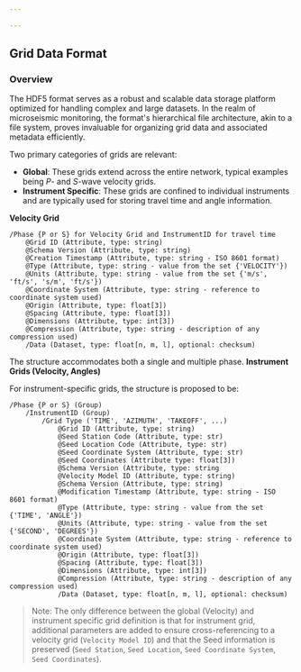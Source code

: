 ```yaml
---

---
```


## Grid Data Format

### Overview

The HDF5 format serves as a robust and scalable data storage platform optimized for handling complex and large datasets. In the realm of microseismic monitoring, the format's hierarchical file architecture, akin to a file system, proves invaluable for organizing grid data and associated metadata efficiently.

Two primary categories of grids are relevant:
- **Global**: These grids extend across the entire network, typical examples being *P*- and *S*-wave velocity grids.
- **Instrument Specific**: These grids are confined to individual instruments and are typically used for storing travel time and angle information.

**Velocity Grid**
```	
/Phase {P or S} for Velocity Grid and InstrumentID for travel time 
    @Grid ID (Attribute, type: string)
    @Schema Version (Attribute, type: string)
    @Creation Timestamp (Attribute, type: string - ISO 8601 format)
    @Type (Attribute, type: string - value from the set {'VELOCITY'})
    @Units (Attribute, type: string - value from the set {'m/s', 'ft/s', 's/m', 'ft/s'})
    @Coordinate System (Attribute, type: string - reference to coordinate system used)
    @Origin (Attribute, type: float[3])
    @Spacing (Attribute, type: float[3])
    @Dimensions (Attribute, type: int[3])
    @Compression (Attribute, type: string - description of any compression used)
    /Data (Dataset, type: float[n, m, l], optional: checksum)
```

The structure accommodates both a single and multiple phase.
**Instrument Grids (Velocity, Angles)**

For instrument-specific grids, the structure is proposed to be:

```
/Phase {P or S} (Group)
	/InstrumentID (Group)
		/Grid Type ('TIME', 'AZIMUTH', 'TAKEOFF', ...) 
		    @Grid ID (Attribute, type: string)
		    @Seed Station Code (Attribute, type: str)
		    @Seed Location Code (Attribute, type: str)
		    @Seed Coordinate System (Attribute, type: str)
		    @Seed Coordinates (Attribute type: float[3])
		    @Schema Version (Attribute, type: string
		    @Velocity Model ID (Attribute, type: string)
		    @Schema Version (Attribute, type: string)
		    @Modification Timestamp (Attribute, type: string - ISO 8601 format)
		    @Type (Attribute, type: string - value from the set {'TIME', 'ANGLE'})
		    @Units (Attribute, type: string - value from the set {'SECOND', 'DEGREES'})
		    @Coordinate System (Attribute, type: string - reference to coordinate system used)
		    @Origin (Attribute, type: float[3])
		    @Spacing (Attribute, type: float[3])
		    @Dimensions (Attribute, type: int[3])
		    @Compression (Attribute, type: string - description of any compression used)
		    /Data (Dataset, type: float[n, m, l], optional: checksum)
```

> Note: The only difference between the global (Velocity) and instrument specific grid definition is that for instrument grid, additional parameters are added to ensure cross-referencing to a velocity grid (`Velocity Model ID`) and that the Seed information is preserved (`Seed Station`, `Seed Location`, `Seed Coordinate System`, `Seed Coordinates`).  

<!--stackedit_data:
eyJoaXN0b3J5IjpbLTE4OTg0MjY1MDMsMTg5ODYzOTkxMSwtMj
AwNzA3MTc5LDExMjQ0NzgzMiwyMTg3NTM5NTQsMTk1MDQ2Njc3
NCwtMTMzNjg5OTA0MSwtMjA3MzAwMDM1MSwtMjEwMDUzNjEwMS
wtMTg1NDg4MDUyOSw3NzM1NDU1NDksLTIwMjY3MjAwMjcsMjA4
NDE3Mzk4MywtMjUwOTQwMjY0LDE4MDEzNTQ0ODQsMTM2Njk5MD
U4NCwyMDk1MDk5NDUwLC0xMTI2NzIxNDY1LDk1NjQwOTc0LDIx
MjQyMjM1NjNdfQ==
-->